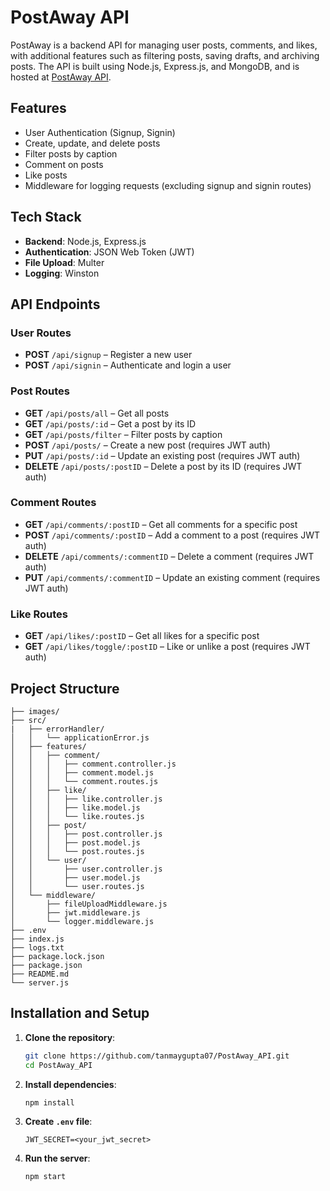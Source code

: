 # PostAway API

PostAway is a backend API for managing user posts, comments, and likes, with additional features such as filtering posts, saving drafts, and archiving posts. The API is built using Node.js, Express.js, and MongoDB, and is hosted at [PostAway API](https://postaway-api.onrender.com/).

## Features

- User Authentication (Signup, Signin)
- Create, update, and delete posts
- Filter posts by caption
- Comment on posts
- Like posts
- Middleware for logging requests (excluding signup and signin routes)

## Tech Stack

- **Backend**: Node.js, Express.js
- **Authentication**: JSON Web Token (JWT)
- **File Upload**: Multer
- **Logging**: Winston


## API Endpoints

### User Routes
- **POST** `/api/signup` – Register a new user
- **POST** `/api/signin` – Authenticate and login a user

### Post Routes
- **GET** `/api/posts/all` – Get all posts
- **GET** `/api/posts/:id` – Get a post by its ID
- **GET** `/api/posts/filter` – Filter posts by caption
- **POST** `/api/posts/` – Create a new post (requires JWT auth)
- **PUT** `/api/posts/:id` – Update an existing post (requires JWT auth)
- **DELETE** `/api/posts/:postID` – Delete a post by its ID (requires JWT auth)

### Comment Routes
- **GET** `/api/comments/:postID` – Get all comments for a specific post
- **POST** `/api/comments/:postID` – Add a comment to a post (requires JWT auth)
- **DELETE** `/api/comments/:commentID` – Delete a comment (requires JWT auth)
- **PUT** `/api/comments/:commentID` – Update an existing comment (requires JWT auth)

### Like Routes
- **GET** `/api/likes/:postID` – Get all likes for a specific post
- **GET** `/api/likes/toggle/:postID` – Like or unlike a post (requires JWT auth)

## Project Structure

```
├── images/
├── src/
|   ├── errorHandler/
│   │   └── applicationError.js
│   ├── features/
│   │   ├── comment/
│   │   │   ├── comment.controller.js
│   │   │   ├── comment.model.js
│   │   │   └── comment.routes.js
│   │   ├── like/
│   │   │   ├── like.controller.js
│   │   │   ├── like.model.js
│   │   │   └── like.routes.js
│   │   ├── post/
│   │   │   ├── post.controller.js
│   │   │   ├── post.model.js
│   │   │   └── post.routes.js
│   │   └── user/
│   │       ├── user.controller.js
│   │       ├── user.model.js
│   │       └── user.routes.js
│   └── middleware/
│       ├── fileUploadMiddleware.js
│       ├── jwt.middleware.js
│       └── logger.middleware.js
├── .env
├── index.js
├── logs.txt
├── package.lock.json
├── package.json
├── README.md
└── server.js
```

## Installation and Setup

1. **Clone the repository**:
   ```bash
   git clone https://github.com/tanmaygupta07/PostAway_API.git
   cd PostAway_API
   ```

2. **Install dependencies**:
   ```bash
   npm install
   ```

3. **Create `.env` file**:
   ```plaintext
   JWT_SECRET=<your_jwt_secret>
   ```

4. **Run the server**:
   ```bash
   npm start
   ```
